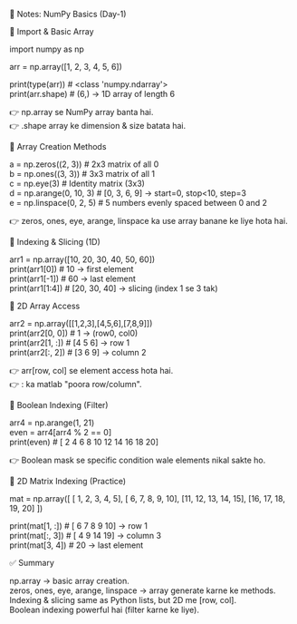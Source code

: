 📘 Notes: NumPy Basics (Day-1)

🔹 Import & Basic Array

import numpy as np

arr = np.array([1, 2, 3, 4, 5, 6])

print(type(arr))      # <class 'numpy.ndarray'>  
print(arr.shape)      # (6,) → 1D array of length 6

👉 np.array se NumPy array banta hai.  
👉 .shape array ke dimension & size batata hai.

🔹 Array Creation Methods

a = np.zeros((2, 3))     # 2x3 matrix of all 0  
b = np.ones((3, 3))      # 3x3 matrix of all 1  
c = np.eye(3)            # Identity matrix (3x3)  
d = np.arange(0, 10, 3)  # [0, 3, 6, 9] → start=0, stop<10, step=3  
e = np.linspace(0, 2, 5) # 5 numbers evenly spaced between 0 and 2

👉 zeros, ones, eye, arange, linspace ka use array banane ke liye hota hai.

🔹 Indexing & Slicing (1D)

arr1 = np.array([10, 20, 30, 40, 50, 60])  
print(arr1[0])      # 10 → first element  
print(arr1[-1])     # 60 → last element  
print(arr1[1:4])    # [20, 30, 40] → slicing (index 1 se 3 tak)

🔹 2D Array Access

arr2 = np.array([[1,2,3],[4,5,6],[7,8,9]])  
print(arr2[0, 0])   # 1 → (row0, col0)  
print(arr2[1, :])   # [4 5 6] → row 1  
print(arr2[:, 2])   # [3 6 9] → column 2

👉 arr[row, col] se element access hota hai.  
👉 : ka matlab "poora row/column".

🔹 Boolean Indexing (Filter)

arr4 = np.arange(1, 21)  
even = arr4[arr4 % 2 == 0]  
print(even)   # [ 2  4  6  8 10 12 14 16 18 20]

👉 Boolean mask se specific condition wale elements nikal sakte ho.

🔹 2D Matrix Indexing (Practice)

mat = np.array([
 [ 1,  2,  3,  4,  5],
 [ 6,  7,  8,  9, 10],
 [11, 12, 13, 14, 15],
 [16, 17, 18, 19, 20]
])

print(mat[1, :])   # [ 6  7  8  9 10] → row 1  
print(mat[:, 3])   # [ 4  9 14 19] → column 3  
print(mat[3, 4])   # 20 → last element

✅ Summary

np.array → basic array creation.  
zeros, ones, eye, arange, linspace → array generate karne ke methods.  
Indexing & slicing same as Python lists, but 2D me [row, col].  
Boolean indexing powerful hai (filter karne ke liye).


